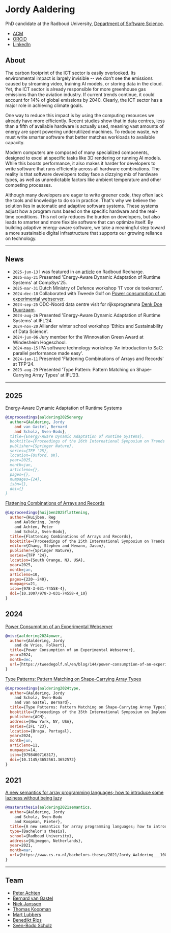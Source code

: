 # Jordy Aaldering

PhD candidate at the Radboud University, [Department of Software Science](https://sws.cs.ru.nl/).

- [ACM](https://dl.acm.org/profile/99661241184)
- [ORCiD](https://orcid.org/0009-0001-3018-5152)
- [LinkedIn](https://www.linkedin.com/in/jordy-aaldering-884512174/)

## About

The carbon footprint of the ICT sector is easily overlooked.
Its environmental impact is largely invisible -- we don’t see the emissions caused by streaming video, training AI models, or storing data in the cloud.
Yet, the ICT sector is already responsible for more greenhouse gas emissions than the aviation industry.
If current trends continue, it could account for 14% of global emissions by 2040.
Clearly, the ICT sector has a major role in achieving climate goals.

One way to reduce this impact is by using the computing resources we already have more efficiently.
Recent studies show that in data centres, less than a fifth of available hardware is actually used, meaning vast amounts of energy are spent powering underutilized machines.
To reduce waste, we must write smarter software that better matches workloads to available capacity.

Modern computers are composed of many specialized components, designed to excel at specific tasks like 3D rendering or running AI models.
While this boosts performance, it also makes it harder for developers to write software that runs efficiently across all hardware combinations.
The reality is that software developers today face a dizzying mix of hardware types, as well as unpredictable factors like ambient temperature and other competing processes.

Although many developers are eager to write greener code, they often lack the tools and knowledge to do so in practice.
That's why we believe the solution lies in automatic and adaptive software systems.
These systems adjust how a program runs based on the specific hardware and the real-time conditions.
This not only reduces the burden on developers, but also leads to smarter and more flexible software that can optimize itself.
By building adaptive energy-aware software, we take a meaningful step toward a more sustainable digital infrastructure that supports our growing reliance on technology.

---

## News

- `2025-jun-13` I was featured in an [article](https://www.radboudrecharge.nl/en/article/what-do-scientists-say-about-sustainable-ict) on Radboud Recharge.
- `2025-may-21` Presented 'Energy-Aware Dynamic Adaptation of Runtime Systems' at CompSys'25.
- `2025-mar-31` Dutch Ministry of Defence workshop 'IT voor de toekomst'.
- `2024-dec-18` Collaborated with Tweede Golf on [Power consumption of an experimental webserver](https://tweedegolf.nl/en/blog/144/power-consumption-of-an-experimental-webserver).
- `2024-sep-25` ODC-Noord data centre visit for rijksprogramma [Denk Doe Duurzaam](https://www.linkedin.com/company/denk-doe-duurzaam/?viewAsMember=true).
- `2024-aug-26` Presented 'Energy-Aware Dynamic Adaptation of Runtime Systems' at IFL'24.
- `2024-nov-20` Alliander winter school workshop 'Ethics and Sustainability of Data Science'.
- `2024-jun-06` Jury member for the Winnovation Green Award at Windesheim Hogeschool.
- `2024-may-15` IPA software technology workshop 'An introduction to SaC: parallel performance made easy'.
- `2024-jan-11` Presented 'Flattening Combinations of Arrays and Records' at TFP'24.
- `2023-aug-29` Presented 'Type Pattern: Pattern Matching on Shape-Carrying Array Types' at IFL'23.

---

## 2025

Energy-Aware Dynamic Adaptation of Runtime Systems

```bibtex
@inproceedings{aaldering2025energy
  author={Aaldering, Jordy
    and van Gastel, Bernard
    and Scholz, Sven-Bodo},
  title={Energy-Aware Dynamic Adaptation of Runtime Systems},
  booktitle={Proceedings of the 26th International Symposium on Trends in Functional Programming},
  publisher={Springer Nature},
  series={TFP '25},
  location={Oxford, UK},
  year=2025,
  month=jan,
  articleno={},
  pages={},
  numpages={24},
  isbn={},
  doi={}
}
```

[Flattening Combinations of Arrays and Records](https://doi.org/10.1007/978-3-031-74558-4_10)

```bibtex
@inproceedings{huijben2025flattening,
  author={Huijben, Reg
    and Aaldering, Jordy
    and Achten, Peter
    and Scholz, Sven-Bodo},
  title={Flattening Combinations of Arrays and Records},
  booktitle={Proceedings of the 25th International Symposium on Trends in Functional Programming},
  editor={Chang, Stephen and Hemann, Jason},
  publisher={Springer Nature},
  series={TFP '24},
  location={South Orange, NJ, USA},
  year=2025,
  month=jan,
  articleno=10,
  pages={220--240},
  numpages=21,
  isbn={978-3-031-74558-4},
  doi={10.1007/978-3-031-74558-4_10}
}
```

## 2024

[Power Consumption of an Experimental Webserver](https://tweedegolf.nl/en/blog/144/power-consumption-of-an-experimental-webserver)

```bibtex
@misc{aaldering2024power,
  author={Aaldering, Jordy
    and de Vries, Folkert},
  title={Power Consumption of an Experimental Webserver},
  year=2024,
  month=dec,
  url={https://tweedegolf.nl/en/blog/144/power-consumption-of-an-experimental-webserver}
}
```

[Type Patterns: Pattern Matching on Shape-Carrying Array Types](https://doi.org/10.1145/3652561.3652572)

```bibtex
@inproceedings{aaldering2024type,
  author={Aaldering, Jordy
    and Scholz, Sven-Bodo
    and van Gastel, Bernard},
  title={Type Patterns: Pattern Matching on Shape-Carrying Array Types},
  booktitle={Proceedings of the 35th International Symposium on Implementation of Functional Languages},
  publisher={ACM},
  address={New York, NY, USA},
  series={IFL '23},
  location={Braga, Portugal},
  year=2024,
  month=jun,
  articleno=11,
  numpages=14,
  isbn={9798400716317},
  doi={10.1145/3652561.3652572}
}
```

## 2021

[A new semantics for array programming languages; how to introduce some laziness without being lazy](https://www.cs.ru.nl/bachelors-theses/2021/Jordy_Aaldering___1004292___A_new_semantics_for_array_programming_languages_-_how_to_introduce_some_laziness_without_being_lazy.pdf)

```bibtex
@mastersthesis{aaldering2021semantics,
  author={Aaldering, Jordy
    and Scholz, Sven-Bodo
    and Koopman, Pieter},
  title={A new semantics for array programming languages; how to introduce some laziness without being lazy},
  type={Bachelor's thesis},
  school={Radboud University},
  address={Nijmegen, Netherlands},
  year=2021,
  month=mar,
  url={https://www.cs.ru.nl/bachelors-theses/2021/Jordy_Aaldering___1004292___A_new_semantics_for_array_programming_languages_-_how_to_introduce_some_laziness_without_being_lazy.pdf}
}
```

---

## Team

- [Peter Achten](https://www.cs.ru.nl/P.Achten/)
- [Bernard van Gastel](https://sustainablesoftware.info)
- [Niek Janssen](https://www.ru.nl/en/people/janssen-n-j-a)
- [Thomas Koopman](https://thomaskoopman.eu/index.html)
- [Mart Lubbers](https://martlubbers.net)
- [Benedikt Rips](https://www.ru.nl/en/people/rips-b)
- [Sven-Bodo Scholz](https://thielescholz.eu/doku.php)
